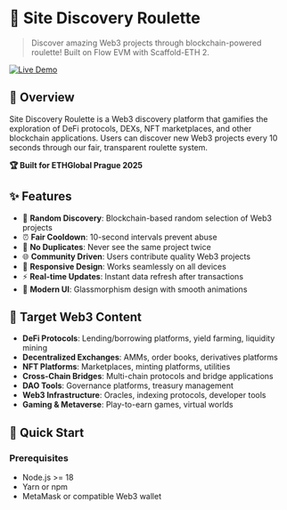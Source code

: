 # 🎰 Site Discovery Roulette

> Discover amazing Web3 projects through blockchain-powered roulette! Built on Flow EVM with Scaffold-ETH 2.

[![Live Demo](https://img.shields.io/badge/Live-Demo-brightgreen)](https://roulette-dapp-seven.vercel.app/)

## 🌟 Overview

Site Discovery Roulette is a Web3 discovery platform that gamifies the exploration of DeFi protocols, DEXs, NFT marketplaces, and other blockchain applications. Users can discover new Web3 projects every 10 seconds through our fair, transparent roulette system.

**🏆 Built for ETHGlobal Prague 2025**

## ✨ Features

- 🎲 **Random Discovery**: Blockchain-based random selection of Web3 projects
- ⏰ **Fair Cooldown**: 10-second intervals prevent abuse
- 🚫 **No Duplicates**: Never see the same project twice
- 🌐 **Community Driven**: Users contribute quality Web3 projects
- 📱 **Responsive Design**: Works seamlessly on all devices
- ⚡ **Real-time Updates**: Instant data refresh after transactions
- 🎨 **Modern UI**: Glassmorphism design with smooth animations

## 🎯 Target Web3 Content

- **DeFi Protocols**: Lending/borrowing platforms, yield farming, liquidity mining
- **Decentralized Exchanges**: AMMs, order books, derivatives platforms
- **NFT Platforms**: Marketplaces, minting platforms, utilities
- **Cross-Chain Bridges**: Multi-chain protocols and bridge applications
- **DAO Tools**: Governance platforms, treasury management
- **Web3 Infrastructure**: Oracles, indexing protocols, developer tools
- **Gaming & Metaverse**: Play-to-earn games, virtual worlds

## 🚀 Quick Start

### Prerequisites

- Node.js >= 18
- Yarn or npm
- MetaMask or compatible Web3 wallet
